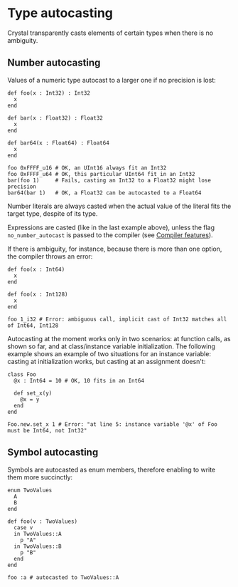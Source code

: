 # Type autocasting

Crystal transparently casts elements of certain types when there is no ambiguity.

## Number autocasting

Values of a numeric type autocast to a larger one if no precision is lost:

```crystal
def foo(x : Int32) : Int32
  x
end

def bar(x : Float32) : Float32
  x
end

def bar64(x : Float64) : Float64
  x
end

foo 0xFFFF_u16 # OK, an UInt16 always fit an Int32
foo 0xFFFF_u64 # OK, this particular UInt64 fit in an Int32
bar(foo 1)     # Fails, casting an Int32 to a Float32 might lose precision
bar64(bar 1)   # OK, a Float32 can be autocasted to a Float64
```

Number literals are always casted when the actual value of the literal fits the target type, despite of its type.

Expressions are casted (like in the last example above), unless the flag `no_number_autocast` is passed to the compiler (see [Compiler features](compile_time_flags.md#compiler-features)).

If there is ambiguity, for instance, because there is more than one option, the compiler throws an error:

```crystal
def foo(x : Int64)
  x
end

def foo(x : Int128)
  x
end

foo 1_i32 # Error: ambiguous call, implicit cast of Int32 matches all of Int64, Int128
```

Autocasting at the moment works only in two scenarios: at function calls, as shown so far, and at class/instance variable initialization. The following example shows an example of two situations for an instance variable: casting at initialization works, but casting at an assignment doesn't:

```crystal
class Foo
  @x : Int64 = 10 # OK, 10 fits in an Int64

  def set_x(y)
    @x = y
  end
end

Foo.new.set_x 1 # Error: "at line 5: instance variable '@x' of Foo must be Int64, not Int32"
```

## Symbol autocasting

Symbols are autocasted as enum members, therefore enabling to write them more succinctly:

```crystal
enum TwoValues
  A
  B
end

def foo(v : TwoValues)
  case v
  in TwoValues::A
    p "A"
  in TwoValues::B
    p "B"
  end
end

foo :a # autocasted to TwoValues::A
```
